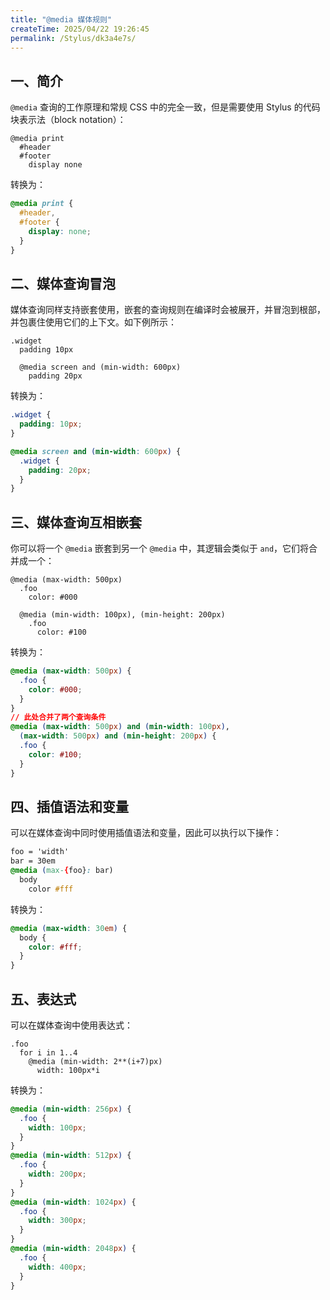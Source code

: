 ```yaml
---
title: "@media 媒体规则"
createTime: 2025/04/22 19:26:45
permalink: /Stylus/dk3a4e7s/
---
```


## 一、简介

`@media` 查询的工作原理和常规 CSS 中的完全一致，但是需要使用 Stylus 的代码块表示法（block notation）：

```styl
@media print
  #header
  #footer
    display none
```

转换为：

```css
@media print {
  #header,
  #footer {
    display: none;
  }
}
```

## 二、媒体查询冒泡

媒体查询同样支持嵌套使用，嵌套的查询规则在编译时会被展开，并冒泡到根部，并包裹住使用它们的上下文。如下例所示：

```styl
.widget
  padding 10px

  @media screen and (min-width: 600px)
    padding 20px
```

转换为：

```css
.widget {
  padding: 10px;
}

@media screen and (min-width: 600px) {
  .widget {
    padding: 20px;
  }
}
```

## 三、媒体查询互相嵌套

你可以将一个 `@media` 嵌套到另一个 `@media` 中，其逻辑会类似于 `and`，它们将合并成一个：

```styl
@media (max-width: 500px)
  .foo
    color: #000

  @media (min-width: 100px), (min-height: 200px)
    .foo
      color: #100
```

转换为：

```css
@media (max-width: 500px) {
  .foo {
    color: #000;
  }
}
// 此处合并了两个查询条件
@media (max-width: 500px) and (min-width: 100px),
  (max-width: 500px) and (min-height: 200px) {
  .foo {
    color: #100;
  }
}
```

## 四、插值语法和变量

可以在媒体查询中同时使用插值语法和变量，因此可以执行以下操作：

```css
foo = 'width'
bar = 30em
@media (max-{foo}: bar)
  body
    color #fff
```

转换为：

```css
@media (max-width: 30em) {
  body {
    color: #fff;
  }
}
```

## 五、表达式

可以在媒体查询中使用表达式：

```styl
.foo
  for i in 1..4
    @media (min-width: 2**(i+7)px)
      width: 100px*i
```

转换为：

```css
@media (min-width: 256px) {
  .foo {
    width: 100px;
  }
}
@media (min-width: 512px) {
  .foo {
    width: 200px;
  }
}
@media (min-width: 1024px) {
  .foo {
    width: 300px;
  }
}
@media (min-width: 2048px) {
  .foo {
    width: 400px;
  }
}
```
